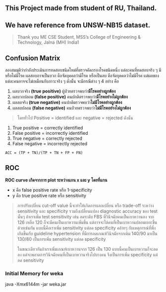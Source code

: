 ## This Project made from student of RU, Thailand.
## We have reference from UNSW-NB15 dataset.

>Thank you ME CSE Student, MSS’s College of Engineering & Technology, Jalna (MH) India1

## Confusion Matrix
ลองสมมุติว่ากำลังประเมินการทดสอบชนิดใหม่ที่ตรวจคัดกรองโรคชนิดหนึ่ง
แต่ละคนที่ทดสอบจริง ๆ มีหรือไม่มีโรค
ผลสอบอาจเป็นบวก คือจัดบุคคลว่ามีโรค หรือเป็นลบ คือจัดบุคคลว่าไม่มีโรค แต่ผลของแต่ละคนอาจจะไม่เหมือนกับภาวะจริง ๆ 
ดังนั้น จะมีกรณีต่าง ๆ 4 อย่าง คือ
1. ผลบวกจริง **(true positive)** ผู้ป่วยตรวจพบว่า**มีโรคอย่างถูกต้อง**
2. ผลบวกปลอม **(false positive)** คนปกติตรวจพบว่า**มีโรคอย่างไม่ถูกต้อง**
3. ผลลบจริง **(true negative)** คนปกติตรวจพบว่า**ไม่มีโรคอย่างถูกต้อง**
4. ผลลบปลอม **(false negative)** คนป่วยตรวจพบว่า**ไม่มีโรคอย่างไม่ถูกต้อง**

> โดยทั่วไป Positive = identified และ negative = rejected ดังนั้น

1. True positive = correctly identified
2. False positive = incorrectly identified
3. True negative = correctly rejected
4. False negative = incorrectly rejected

``` ACC = (TP + TN)/(TP + TN + FP + FN) ```

## ROC
**ROC curve เกิดจากการ plot ระหว่างแกน x และ y โดยที่แกน**
- x คือ false positive rate หรือ 1-specificity
- y คือ true positive rate หรือ sensitivity

> การปรับเปลี่ยน cut-off value นี้จะทำให้เกิดการแลกเปลี่ยน
หรือ trade-off ระหว่าง sensitivity และ specificity
รวมถึงเปลี่ยนแปลง diagnostic accuracy ของ test นั้นๆ
ถ้าเราเพิ่ม test sensitivity เช่น ลดระดับ FBS ที่วินิจฉัยคนเป็นเบาหวานลง
จาก 126 เหลือ 120 ก็จะมีคนเป็นเบาหวานเพิ่มขึ้น
แต่อาจจะได้คนที่เป็นเบาหวานปลอมเยอะขึ้นด้วยเช่นกัน
แบบนี้คือเราเพิ่ม sensitivity แต่ลด specificity
คล้ายๆ กับเหตุการณ์ที่พึ่งเกิดขึ้นกับ guideline hypertension
ที่มีการลดเกณฑ์วินิจฉัยจากเดิม 140/90 มาเป็น 130/80
เป็นการเพิ่ม sensitivity แต่ลด specificity
>
> ในขณะเดียวกันถ้าเราเพิ่มเกณฑ์เบาหวานจาก 126 เป็น 130
แบบนี้คนเป็นเบาหวานก็จะลดลง
แต่จะพลาดการวินิจฉัยคนที่เป็นเบาหวานจริงไปบางคน 
จึงเป็นการเพิ่ม specificity แต่ลด sensitivity



### Initial Memory for weka
java -Xmx6144m -jar weka.jar